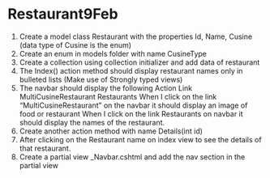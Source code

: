 # Restaurant9Feb

1.	Create a model class Restaurant with the properties 
Id, Name, Cusine (data type of Cusine is the enum)
2.	Create an enum in models folder with name  CusineType 
3.	Create a collection using collection initializer and add data of restaurant
4.	The Index() action method should display  restaurant names only in bulleted lists 
(Make use of Strongly typed views)
5.	The navbar should display the following Action Link
MultiCusineRestaurant		Restaurants
When I click on the link	“MultiCusineRestaurant” on the navbar it should display an image of food or restaurant
When I click on the link Restaurants on navbar it should display the names of the restaurant.
6.	Create another action method with name Details(int id)
7.	After clicking on the Restaurant name on index view to see the details of that restaurant.
8.	Create a partial view _Navbar.cshtml and add the nav section in the partial view
 
